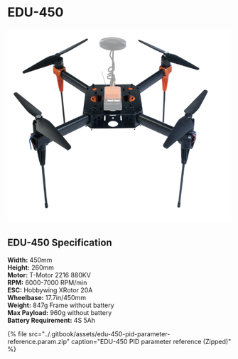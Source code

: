 # EDU-450

![](../.gitbook/assets/edu-450-stand-v2.png)

## EDU-450 Specification 

**Width:** 450mm   
**Height:** 260mm   
**Motor:** T-Motor 2216 880KV   
**RPM:** 6000-7000 RPM/min   
**ESC:** Hobbywing XRotor 20A   
**Wheelbase:** 17.7in/450mm   
**Weight:** 847g Frame without battery   
**Max Payload:** 960g without battery   
**Battery Requirement:** 4S 5Ah

{% file src="../.gitbook/assets/edu-450-pid-parameter-reference.param.zip" caption="EDU-450 PID parameter reference \(Zipped\)" %}



